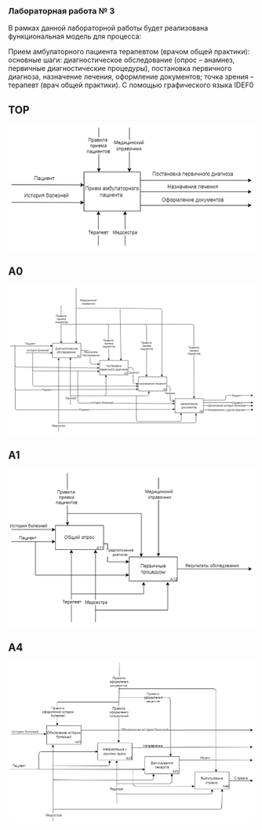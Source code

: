 ### Лабораторная работа № 3

В рамках данной лабораторной работы будет реализована функциональная модель для процесса:

Прием амбулаторного пациента терапевтом (врачом общей практики): основные шаги: диагностическое обследование (опрос – анамнез, первичные диагностические процедуры), постановка первичного диагноза, назначение лечения, оформление документов; точка зрения – терапевт (врач общей практики).
С помощью графического языка IDEF0

## TOP
![TOP](https://github.com/Hepret/Labs/blob/lab3/images/TOP.png?raw=true)

## A0 
![A0](https://github.com/Hepret/Labs/blob/lab3/images/a0.png?raw=true)

## A1
![A1](https://github.com/Hepret/Labs/blob/lab3/images/a1.png?raw=true)
## A4
![A4](https://github.com/Hepret/Labs/blob/lab3/images/a4.png?raw=true)

